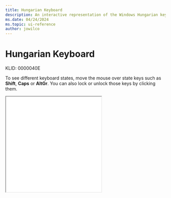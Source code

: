 ```yaml
---
title: Hungarian Keyboard
description: An interactive representation of the Windows Hungarian keyboard. To see different keyboard states, click or move the mouse over the state keys.
ms.date: 04/24/2024
ms.topic: ui-reference
author: jowilco
---
```


# Hungarian Keyboard

KLID: 0000040E

To see different keyboard states, move the mouse over state keys such as **Shift**, **Caps** or **AltGr**. You can also lock or unlock those keys by clicking them.

<iframe src="kbdhu.html" height="300"></iframe>

